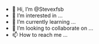 - 👋 Hi, I’m @Stevexfsb
- 👀 I’m interested in ...
- 🌱 I’m currently learning ...
- 💞️ I’m looking to collaborate on ...
- 📫 How to reach me ...

<!---
Stevexfsb/Stevexfsb is a ✨ special ✨ repository because its `README.md` (this file) appears on your GitHub profile.
You can click the Preview link to take a look at your changes.
--->
